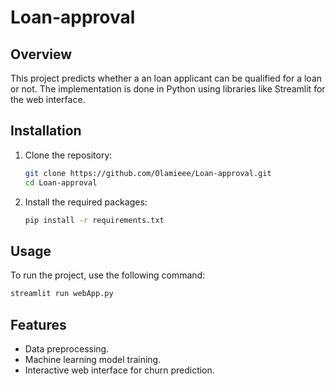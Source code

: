# Loan-approval
## Overview
This project predicts whether a an loan applicant can be qualified for a loan or not. The implementation is done in Python using libraries like Streamlit for the web interface.

## Installation
1. Clone the repository:
   ```bash
   git clone https://github.com/Olamieee/Loan-approval.git
   cd Loan-approval
   ```
2. Install the required packages:
   ```bash
   pip install -r requirements.txt
   ```

## Usage
To run the project, use the following command:
```bash
streamlit run webApp.py
```

## Features
- Data preprocessing.
- Machine learning model training.
- Interactive web interface for churn prediction.
